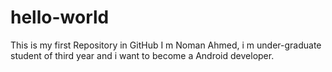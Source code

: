 # hello-world
This is my first Repository in GitHub
I m Noman Ahmed, i m under-graduate student of third year and i want to become a Android developer.
